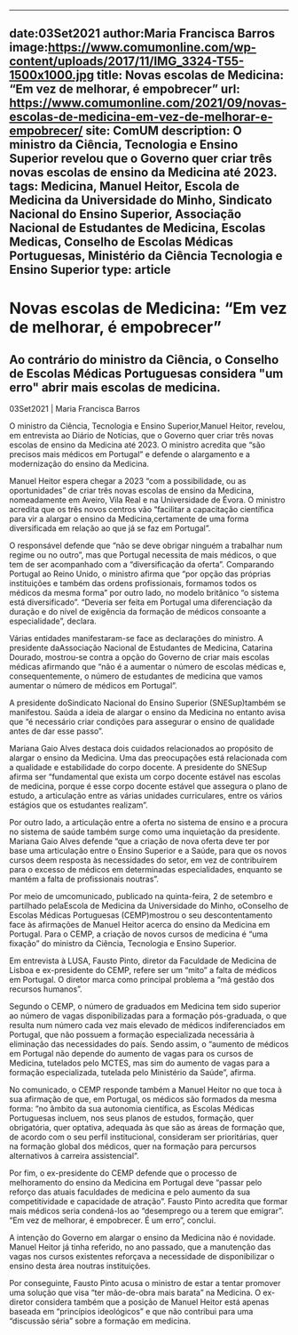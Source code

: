 
---
date:03Set2021
author:Maria Francisca Barros
image:https://www.comumonline.com/wp-content/uploads/2017/11/IMG_3324-T55-1500x1000.jpg
title: Novas escolas de Medicina: “Em vez de melhorar, é empobrecer”
url: https://www.comumonline.com/2021/09/novas-escolas-de-medicina-em-vez-de-melhorar-e-empobrecer/
site: ComUM
description: O ministro da Ciência, Tecnologia e Ensino Superior revelou que o Governo quer criar três novas escolas de ensino da Medicina até 2023.
tags: Medicina, Manuel Heitor, Escola de Medicina da Universidade do Minho, Sindicato Nacional do Ensino Superior, Associação Nacional de Estudantes de Medicina, Escolas Medicas, Conselho de Escolas Médicas Portuguesas, Ministério da Ciência Tecnologia e Ensino Superior
type: article
---


# Novas escolas de Medicina: “Em vez de melhorar, é empobrecer”

## Ao contrário do ministro da Ciência, o Conselho de Escolas Médicas Portuguesas considera "um erro" abrir mais escolas de medicina.

03Set2021 | Maria Francisca Barros

O ministro da Ciência, Tecnologia e Ensino Superior,Manuel Heitor, revelou, em entrevista ao Diário de Notícias, que o Governo quer criar três novas escolas de ensino da Medicina até 2023. O ministro acredita que “são precisos mais médicos em Portugal” e defende o alargamento e a modernização do ensino da Medicina.

Manuel Heitor espera chegar a 2023 “com a possibilidade, ou as oportunidades” de criar três novas escolas de ensino da Medicina, nomeadamente em Aveiro, Vila Real e na Universidade de Évora. O ministro acredita que os três novos centros vão “facilitar a capacitação científica para vir a alargar o ensino da Medicina,certamente de uma forma diversificada em relação ao que já se faz em Portugal”.

O responsável defende que “não se deve obrigar ninguém a trabalhar num regime ou no outro”, mas que Portugal necessita de mais médicos, o que tem de ser acompanhado com a “diversificação da oferta”. Comparando Portugal ao Reino Unido, o ministro afirma que “por opção das próprias instituições e também das ordens profissionais, formamos todos os médicos da mesma forma” por outro lado, no modelo britânico “o sistema está diversificado”. “Deveria ser feita em Portugal uma diferenciação da duração e do nível de exigência da formação de médicos consoante a especialidade”, declara.

Várias entidades manifestaram-se face as declarações do ministro. A presidente daAssociação Nacional de Estudantes de Medicina, Catarina Dourado, mostrou-se contra a opção do Governo de criar mais escolas médicas afirmando que “não é a aumentar o número de escolas médicas e, consequentemente, o número de estudantes de medicina que vamos aumentar o número de médicos em Portugal”.

A presidente doSindicato Nacional do Ensino Superior (SNESup)também se manifestou. Saúda a ideia de alargar o ensino da Medicina no entanto avisa que “é necessário criar condições para assegurar o ensino de qualidade antes de dar esse passo”.

Mariana Gaio Alves destaca dois cuidados relacionados ao propósito de alargar o ensino da Medicina. Uma das preocupações está relacionada com a qualidade e estabilidade do corpo docente. A presidente do SNESup afirma ser “fundamental que exista um corpo docente estável nas escolas de medicina, porque é esse corpo docente estável que assegura o plano de estudo, a articulação entre as várias unidades curriculares, entre os vários estágios que os estudantes realizam”.

Por outro lado, a articulação entre a oferta no sistema de ensino e a procura no sistema de saúde também surge como uma inquietação da presidente. Mariana Gaio Alves defende “que a criação de nova oferta deve ter por base uma articulação entre o Ensino Superior e a Saúde, para que os novos cursos deem resposta às necessidades do setor, em vez de contribuírem para o excesso de médicos em determinadas especialidades, enquanto se mantém a falta de profissionais noutras”.

Por meio de umcomunicado, publicado na quinta-feira, 2 de setembro e partilhado pelaEscola de Medicina da Universidade do Minho, oConselho de Escolas Médicas Portuguesas (CEMP)mostrou o seu descontentamento face às afirmações de Manuel Heitor acerca do ensino da Medicina em Portugal. Para o CEMP, a criação de novos cursos de medicina é “uma fixação” do ministro da Ciência, Tecnologia e Ensino Superior.

Em entrevista à LUSA, Fausto Pinto, diretor da Faculdade de Medicina de Lisboa e ex-presidente do CEMP, refere ser um “mito” a falta de médicos em Portugal. O diretor marca como principal problema a “má gestão dos recursos humanos”.

Segundo o CEMP, o número de graduados em Medicina tem sido superior ao número de vagas disponibilizadas para a formação pós-graduada, o que resulta num número cada vez mais elevado de médicos indiferenciados em Portugal, que não possuem a formação especializada necessária à eliminação das necessidades do país. Sendo assim, o “aumento de médicos em Portugal não depende do aumento de vagas para os cursos de Medicina, tutelados pelo MCTES, mas sim do aumento de vagas para a formação especializada, tutelada pelo Ministério da Saúde”, afirma.

No comunicado, o CEMP responde também a Manuel Heitor no que toca à sua afirmação de que, em Portugal, os médicos são formados da mesma forma: “no âmbito da sua autonomia científica, as Escolas Médicas Portuguesas incluem, nos seus planos de estudos, formação, quer obrigatória, quer optativa, adequada às que são as áreas de formação que, de acordo com o seu perfil institucional, consideram ser prioritárias, quer na formação global dos médicos, quer na formação para percursos alternativos à carreira assistencial”.

Por fim, o ex-presidente do CEMP defende que o processo de melhoramento do ensino da Medicina em Portugal deve “passar pelo reforço das atuais faculdades de medicina e pelo aumento da sua competitividade e capacidade de atração”. Fausto Pinto acredita que formar mais médicos seria condená-los ao “desemprego ou a terem que emigrar”. “Em vez de melhorar, é empobrecer. É um erro”, conclui.

A intenção do Governo em alargar o ensino da Medicina não é novidade. Manuel Heitor já tinha referido, no ano passado, que a manutenção das vagas nos cursos existentes reforçava a necessidade de disponibilizar o ensino desta área noutras instituições.

Por conseguinte, Fausto Pinto acusa o ministro de estar a tentar promover uma solução que visa “ter mão-de-obra mais barata” na Medicina. O ex-diretor considera também que a posição de Manuel Heitor está apenas baseada em “princípios ideológicos” e que não contribui para uma “discussão séria” sobre a formação em medicina.

